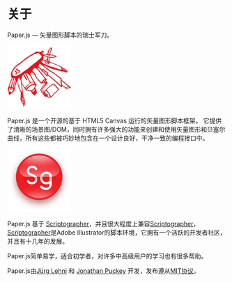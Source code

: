 # 关于

Paper.js — 矢量图形脚本的瑞士军刀。

![](/assets/paper-js.gif)

Paper.js 是一个开源的基于 HTML5 Canvas 运行的矢量图形脚本框架。 它提供了清晰的场景图/DOM，同时拥有许多强大的功能来创建和使用矢量图形和贝塞尔曲线，所有这些都被巧妙地包含在一个设计良好，干净一致的编程接口中。

![](/assets/scriptographer.jpg)

Paper.js 基于 [Scriptographer](http://scriptographer.org/)，并且很大程度上兼容[Scriptographer](http://scriptographer.org/)，[Scriptographer](http://scriptographer.org/)是Adobe Illustrator的脚本环境，它拥有一个活跃的开发者社区，并且有十几年的发展。

Paper.js简单易学，适合初学者，对许多中高级用户的学习也有很多帮助。

Paper.js由[Jürg Lehni](http://lehni.org/) 和 [Jonathan Puckey](http://jonathanpuckey.com/) 开发，发布遵从[MIT协议](http://paperjs.org/license/)。

